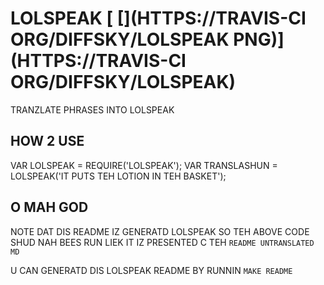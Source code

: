 # LOLSPEAK [ [](HTTPS://TRAVIS-CI ORG/DIFFSKY/LOLSPEAK PNG)](HTTPS://TRAVIS-CI ORG/DIFFSKY/LOLSPEAK)

TRANZLATE PHRASES INTO LOLSPEAK

## HOW 2 USE

VAR LOLSPEAK = REQUIRE('LOLSPEAK');
VAR TRANSLASHUN = LOLSPEAK('IT PUTS TEH LOTION IN TEH BASKET');

## O MAH GOD

NOTE DAT DIS README IZ GENERATD LOLSPEAK SO TEH ABOVE CODE
SHUD NAH BEES RUN LIEK IT IZ PRESENTED C TEH `README UNTRANSLATED MD`

U CAN GENERATD DIS LOLSPEAK README BY RUNNIN `MAKE README`